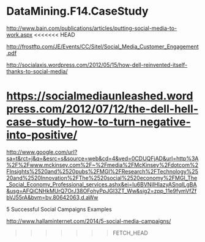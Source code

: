 DataMining.F14.CaseStudy
========================

http://www.bain.com/publications/articles/putting-social-media-to-work.aspx
<<<<<<< HEAD

http://frostftp.com/JE/Events/CC/Sitel/Social_Media_Customer_Engagement.pdf

http://socialaxis.wordpress.com/2012/05/15/how-dell-reinvented-itself-thanks-to-social-media/

https://socialmediaunleashed.wordpress.com/2012/07/12/the-dell-hell-case-study-how-to-turn-negative-into-positive/
=======
http://www.google.com/url?sa=t&rct=j&q=&esrc=s&source=web&cd=4&ved=0CDUQFjAD&url=http%3A%2F%2Fwww.mckinsey.com%2F~%2Fmedia%2FMcKinsey%2Fdotcom%2FInsights%2520and%2520pubs%2FMGI%2FResearch%2FTechnology%2520and%2520Innovation%2FThe%2520social%2520economy%2FMGI_The_Social_Economy_Professional_services.ashx&ei=Iu6BVNjIHIazyASnqILgBA&usg=AFQjCNHkMUrQ7OrJ38OFohyPpJGI3ZT_Ww&sig2=zpp_11e9fymVfZfbVJ55rA&bvm=bv.80642063,d.aWw


5 Successful Social Campaigns Examples

http://www.hallaminternet.com/2014/5-social-media-campaigns/



>>>>>>> FETCH_HEAD
